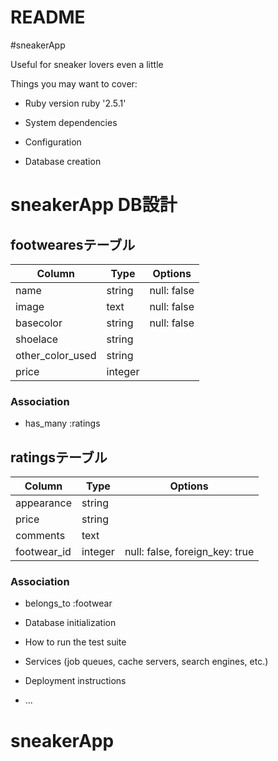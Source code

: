 # README

#sneakerApp

Useful for sneaker lovers even a little

Things you may want to cover:

* Ruby version
ruby '2.5.1'

* System dependencies

* Configuration

* Database creation

# sneakerApp DB設計

## footwearesテーブル
|Column|Type|Options|
|------|----|-------|
|name|string|null: false|
|image|text|null: false|
|basecolor|string|null: false|
|shoelace|string||
|other_color_used|string||
|price|integer||
### Association
- has_many :ratings

## ratingsテーブル
|Column|Type|Options|
|------|----|-------|
|appearance|string||
|price|string||
|comments|text||
|footwear_id|integer|null: false, foreign_key: true|
### Association
- belongs_to :footwear


* Database initialization

* How to run the test suite

* Services (job queues, cache servers, search engines, etc.)

* Deployment instructions

* ...
# sneakerApp
